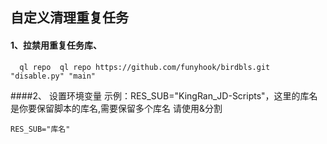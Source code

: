 
## 自定义清理重复任务
#### 1、拉禁用重复任务库、
```shell
  ql repo  ql repo https://github.com/funyhook/birdbls.git "disable.py" "main"
```
####2、 设置环境变量 
示例：RES_SUB="KingRan_JD-Scripts"，这里的库名是你要保留脚本的库名,需要保留多个库名 请使用&分割
``` shell
RES_SUB="库名"
```


